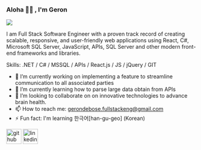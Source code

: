 ### Aloha 👋🏾  , I'm Geron
![](https://media.licdn.com/dms/image/D5616AQFgWoTMwF7tBA/profile-displaybackgroundimage-shrink_350_1400/0/1703185027286?e=1708560000&v=beta&t=0EYXqMRnHH4TF2_6pBNNJxjubGaJMzFittcVu30SjCU)

I am Full Stack Software Engineer with a proven track record of creating scalable, responsive, and user-friendly web applications using React, C#, Microsoft SQL Server, JavaScript, APIs, SQL Server and other modern front-end frameworks and libraries.

Skills: .NET / C# / MSSQL / APIs / React.js / JS / jQuery / GIT

- 🔭 I’m currently working on implementing a feature to streamline communication to all associated parties 
- 🌱 I’m currently learning how to parse large data obtain from APIs 
- 👯 I’m looking to collaborate on on innovative technologies to advance brain health. 
- 📫 How to reach me: gerondebose.fullstackeng@gmail.com 
- ⚡ Fun fact: I'm learning 한극어[han-gu-geo] (Korean) 
  
[<img src='https://cdn.jsdelivr.net/npm/simple-icons@3.0.1/icons/github.svg' alt='github' height='40'>](https://github.com/https://github.com/NIghtmitten4332/AssignRef)  [<img src='https://cdn.jsdelivr.net/npm/simple-icons@3.0.1/icons/linkedin.svg' alt='linkedin' height='40'>](https://www.linkedin.com/in/https://www.linkedin.com/in/geron-debose//)  

